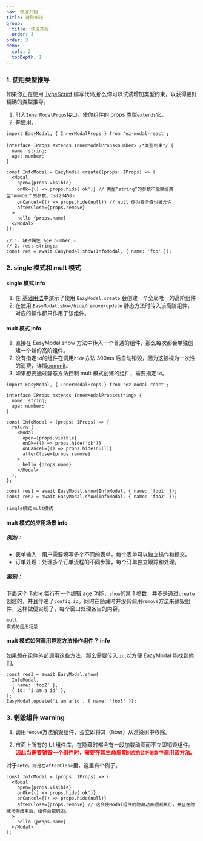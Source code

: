 ```yaml
---
nav: 快速开始
title: 进阶用法
group:
  title: 快速开始
  order: 3
order: 3
demo:
  cols: 2
  tocDepth: 1
---
```


### 1. 使用类型推导

如果你正在使用 <a href="https://www.typescriptlang.org/">TypeScript</a> 编写代码,那么你可以试试增加类型约束，以获得更好精确的类型推导。

1. 引入`InnerModalProps`接口，使你组件的 props 类型`extends`它。
2. 并使用。

```tsx {3,11,18,19} | pure
import EasyModal, { InnerModalProps } from 'ez-modal-react';

interface IProps extends InnerModalProps<number> /*类型约束*/ {
  name: string;
  age: number;
}

const InfoModal = EazyModal.create((props: IProps) => (
  <Modal
    open={props.visible}
    onOk={() => props.hide('ok')} // 类型“string”的参数不能赋给类型“number”的参数。ts(2345)⚠️
    onCancel={() => props.hide(null)} // null 作为安全值也被允许
    afterClose={props.remove}
  >
    hello {props.name}
  </Modal>
));

// 1. 缺少属性 age:number;⚠️
// 2. res: string;⚠️
const res = await EasyModal.show(InfoModal, { name: 'foo' });
```

### 2. single 模式和 mult 模式

#### single 模式 <Badge>info</Badge>

1. 在 <a href="/guide/base#示例">基础用法</a>中演示了使用 `EazyModal.create` 会创建一个全局唯一的高阶组件
2. 在使用 `EasyModal.show/hide/remove/update` 静态方法时传入该高阶组件，对应的操作都只作用于该组件。

#### mult 模式 <Badge>info</Badge>

1. 直接在 EasyModal.show 方法中传入一个普通的组件，那么每次都会单独创建一个新的高阶组件。
2. 没有指定`id`的组件在调用`hide`方法 300ms 后自动销毁，因为这被视为一次性的消费，详情[commit](https://github.com/raotaohub/ez-modal-react/commit/6eb4045e881890b60d0195657a69a77d2f8956a3)。
3. 如果想要通过静态方法控制 mult 模式创建的组件，需要指定`id`。

```tsx {21,22} | pure
import EasyModal, { InnerModalProps } from 'ez-modal-react';

interface IProps extends InnerModalProps<string> {
  name: string;
  age: number;
}

const InfoModal = (props: IProps) => {
  return (
    <Modal
      open={props.visible}
      onOk={() => props.hide('ok')}
      onCancel={() => props.hide(null)}
      afterClose={props.remove}
    >
      hello {props.name}
    </Modal>
  );
};

const res1 = await EasyModal.show(InfoModal, { name: 'foo1' });
const res2 = await EasyModal.show(InfoModal, { name: 'foo2' });
```

<!-- prettier-ignore -->
<code src="./demo/single.tsx" description="使用single模式" tocDepth={3} cols={2}>single模式</code>
<code src="./demo/mult.tsx" description="mult 模式示例" tocDepth={3} cols={2}>mult模式</code>

#### mult 模式的应用场景 <Badge>info</Badge>

##### 例如：

- 表单输入：用户需要填写多个不同的表单，每个表单可以独立操作和提交。
- 订单处理：处理多个订单流程的不同步骤，每个订单独立跟踪和处理。

##### 案例：

下面这个 Table 每行有一个编辑 age 功能，`show`的第 1 参数，并不是通过`create`创建的，并且传递了`config.id`。同时在隐藏时并没有调用`remove`方法来销毁组件，这样做便实现了，每个窗口处理各自的内容。

<code src="./demo/multInTable.tsx" description="mult 模式示例" tocDepth={3} cols={2}>mult 模式的应用场景</code>

#### mult 模式如何调用静态方法操作组件？ <Badge>info</Badge>

如果想在组件外部调用这些方法，那么需要传入 `id`,以方便 EazyModal 能找到他们。

```tsx | pure
const res3 = await EasyModal.show(
  InfoModal,
  { name: 'foo2' },
  { id: 'i am a id' },
);
EasyModal.update('i am a id', { name: 'foo3' });
```

<code src="./demo/updatemult.tsx" description='更新 mult 模式组件的示例'></code>

### 3. 销毁组件 <Badge>warning</Badge>

1. 调用`remove`方法销毁组件，会立即将其（fiber）从渲染树中移除。

2. 市面上所有的 UI 组件库，在隐藏时都会有一段加载动画而不立即销毁组件。<b style='color:red'>因此当需要销毁一个组件时，需要在其生命周期`对应的监听函数`中调用该方法。</b>

对于`antd，则是在afterClose`里，这里有个例子。

```tsx {5} | pure
const InfoModal = (props: IProps) => (
  <Modal
    open={props.visible}
    onOk={() => props.hide('ok')}
    onCancel={() => props.hide(null)}
    afterClose={props.remove} // 这会使Modal组件的隐藏动画顺利执行，并且在隐藏动画结束后，组件会被销毁。
  >
    hello {props.name}
  </Modal>
);
```

<code src="./demo/remove.tsx" description='销毁组件的示例'></code>
